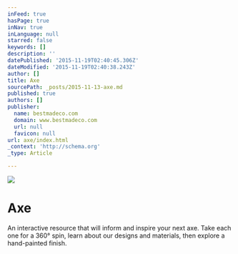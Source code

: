 ```yaml
---
inFeed: true
hasPage: true
inNav: true
inLanguage: null
starred: false
keywords: []
description: ''
datePublished: '2015-11-19T02:40:45.306Z'
dateModified: '2015-11-19T02:40:38.243Z'
author: []
title: Axe
sourcePath: _posts/2015-11-13-axe.md
published: true
authors: []
publisher:
  name: bestmadeco.com
  domain: www.bestmadeco.com
  url: null
  favicon: null
url: axe/index.html
_context: 'http://schema.org'
_type: Article

---
```

![](https://d16ied5lkagwqa.cloudfront.net/image/upload/c_limit,w_570/Feature_-_Axe_Shop_V2_cqo5mk_copy_feyzqj.jpg)

# Axe

An interactive resource that will inform and inspire your next axe. Take each one for a 360° spin, learn about our designs and materials, then explore a hand-painted finish.